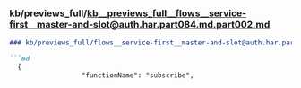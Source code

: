 ### kb/previews_full/kb__previews_full__flows__service-first__master-and-slot@auth.har.part084.md.part002.md

```md
### kb/previews_full/flows__service-first__master-and-slot@auth.har.part084.md (part 002)

```md
  {
                  "functionName": "subscribe",
                  
```

```

```

